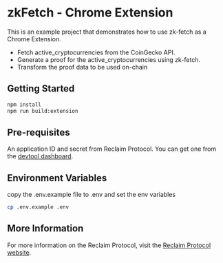 # zkFetch - Chrome Extension

This is an example project that demonstrates how to use zk-fetch as a Chrome Extension.

- Fetch active_cryptocurrencies from the CoinGecko API.
- Generate a proof for the active_cryptocurrencies using zk-fetch.
- Transform the proof data to be used on-chain


## Getting Started

```bash
npm install
npm run build:extension
```


## Pre-requisites

An application ID and secret from Reclaim Protocol. You can get one from the [devtool dashboard](https://dev.reclaimprotocol.org/).

## Environment Variables

copy the .env.example file to .env and set the env variables

```bash
cp .env.example .env
```


## More Information

For more information on the Reclaim Protocol, visit the [Reclaim Protocol website](https://reclaimprotocol.org/).
